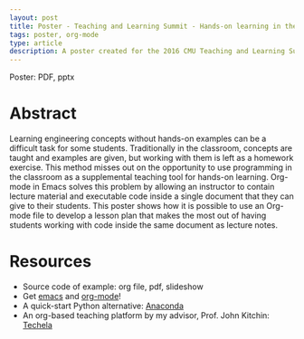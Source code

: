 ```yaml
---
layout: post
title: Poster - Teaching and Learning Summit - Hands-on learning in the classroom with Org-mode
tags: poster, org-mode
type: article
description: A poster created for the 2016 CMU Teaching and Learning Summit about teaching with org-mode.
---
```


Poster: PDF, pptx 

# Abstract<a id="orgheadline1"></a>

Learning engineering concepts without hands-on examples can be a difficult task for some students. Traditionally in the classroom, concepts are taught and examples are given, but working with them is left as a homework exercise. This method misses out on the opportunity to use programming in the classroom as a supplemental teaching tool for hands-on learning. Org-mode in Emacs solves this problem by allowing an instructor to contain lecture material and executable code inside a single document that they can give to their students. This poster shows how it is possible to use an Org-mode file to develop a lesson plan that makes the most out of having students working with code inside the same document as lecture notes.

# Resources<a id="orgheadline2"></a>

-   Source code of example: org file, pdf, slideshow
-   Get [emacs](https://www.gnu.org/software/emacs/) and [org-mode](http://orgmode.org/)!
-   A quick-start Python alternative: [Anaconda](https://www.continuum.io/downloads)
-   An org-based teaching platform by my advisor, Prof. John Kitchin: [Techela](https://github.com/jkitchin/techela)
